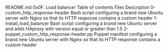 README.md 0x0F. Load balancer Table of contents Files Description 0-custom_http_response-header Bash script configuring a brand new Ubuntu server with Nginx so that its HTTP response contains a custom header 1-install_load_balancer Bash script configuring a brand new Ubuntu server and adds HAproxy with version equal or greater than 1.5 2-puppet_custom_http_response-header.pp Puppet manifest configuring a brand new Ubuntu server with Nginx so that its HTTP response contains a custom header
